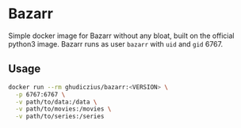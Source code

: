 # Bazarr

Simple docker image for Bazarr without any bloat, built on the official python3 image. Bazarr runs as user `bazarr` with `uid` and `gid` 6767.

## Usage

```sh
docker run --rm ghudiczius/bazarr:<VERSION> \
  -p 6767:6767 \
  -v path/to/data:/data \
  -v path/to/movies:/movies \
  -v path/to/series:/series
```
